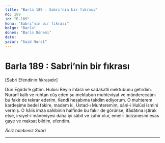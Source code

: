 ```yaml
---
title: "Barla 189 : Sabri’nin bir fıkrası"
no: 189
id: "B-189"
konu: "Sabri’nin bir fıkrası"
bolge: "Barla"
donem: "Barla Dönemi"
date: 
yazar: "Said Nursî"
---
```


# Barla 189 : Sabri’nin bir fıkrası

<p class="takdim">[Sabri Efendinin fıkrasıdır]</p>

Dün Eğirdir’e gittim. Hulûsi Beyin ihlâslı ve sadakatli mektubunu getirdim. Nuranî kalb ve ruhtan cûş eden şu mektubun muhteviyat ve münderecatını bu fakir de tekrar ederim. Kendi hesabıma takdim ediyorum. O muhterem kardeşime bedel fakire, madem ki, Üstad-ı Muhteremim, sâni-i Hulûsi ismini vermiş. O hâlis imza sahibinin halfinde bu fakir de görünse, ifâdâtına iştirak etse, irsiyet-i mâneviyesi daha iyi sâbit ve zahir olur, emel-i âcizanesini esas gaye ve maksat bildim, efendim.

*Âciz talebeniz*
*Sabri*

***
